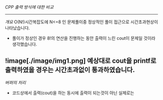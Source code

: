 *CPP 출력 방식에 대한 비교*

---
*개요*
O(N!)시간복잡도에 N<=8 인 문제풀이중 
정상적인 풀이 접근으로 시간초과현상이 나타났습니다.
-  풀이가 정상인 경우 8!의 연산을 진행하는 동안 출력이 느린 cout이 문제일 것이라 생각했습니다.

!image[./image/img1.png]
예상대로 cout을 printf로 출력하였을 경우는 시간초과없이 통과하였습니다.
---
*버퍼의 처리*
- 코드상에서 출력(cout)을 하는 동시에 출력이 되는것이 아닌 실제로는    


